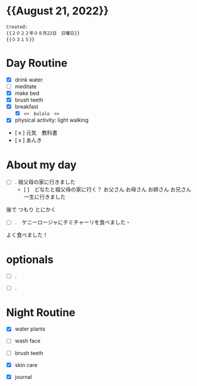 # {{August 21, 2022}}
	Created: 
	{{２０２２年０８月22日　日曜日}} 
	{{０３１５}}


# Day Routine
- [x] drink water 
- [ ] meditate
- [x] make bed
- [x] brush teeth 
- [x] breakfast
	- [x] ```<<　bulalo　>>```
- [x] physical activity: light walking
- [ x ] 元気　教科書
- [ x ] あんき

# About my day
- [ ] . 祖父母の家に行きました
	- [ ]　どなたと祖父母の家に行く？
お父さん
お母さん
お姉さん
お兄さん
	一生に行きました
	
後で
つもり
とにかく
		
		
- [ ] .　ケニーロージャにチミチャーリを食べました・

よく食べました！


# optionals
- [ ] .
- [ ] .
	 

# Night Routine
- [x] water plants 
- [ ] wash face
- [ ] brush teeth
- [x] skin care
- [x] journal

